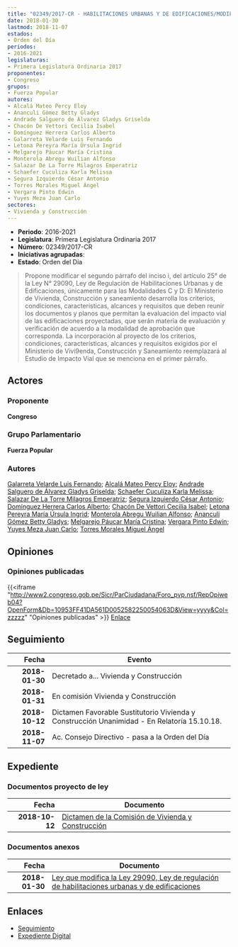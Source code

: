 ```yaml
---
title: "02349/2017-CR - HABILITACIONES URBANAS Y DE EDIFICACIONES/MODIFICA LA LEY 29090..."
date: 2018-01-30
lastmod: 2018-11-07
estados:
- Orden del Día
periodos:
- 2016-2021
legislaturas:
- Primera Legislatura Ordinaria 2017
proponentes:
- Congreso
grupos:
- Fuerza Popular
autores:
- Alcalá Mateo Percy Eloy
- Ananculi Gómez Betty Gladys
- Andrade Salguero de Álvarez Gladys Griselda
- Chacón De Vettori Cecilia Isabel
- Domínguez Herrera Carlos Alberto
- Galarreta Velarde Luis Fernando
- Letona Pereyra María Úrsula Ingrid
- Melgarejo Páucar María Cristina
- Monterola Abregu Wuilian Alfonso
- Salazar De La Torre Milagros Emperatriz
- Schaefer Cuculiza Karla Melissa
- Segura Izquierdo César Antonio
- Torres Morales Miguel Ángel
- Vergara Pinto Edwin
- Yuyes Meza Juan Carlo
sectores:
- Vivienda y Construcción
---
```

- **Periodo**: 2016-2021
- **Legislatura**: Primera Legislatura Ordinaria 2017
- **Número**: 02349/2017-CR
- **Iniciativas agrupadas**: 
- **Estado**: Orden del Día

> Propone modificar el segundo párrafo del inciso i, del artículo 25° de la Ley N° 29090, Ley de Regulación de Habilitaciones Urbanas y de Edificaciones, únicamente para las Modalidades C y D: El Ministerio de Vivienda, Construcción y saneamiento desarrolla los criterios, condiciones, características, alcances y requisitos que deben reunir los documentos y planos que permitan la evaluación del impacto vial de las edificaciones proyectadas, que serán materia de evaluación y verificación de acuerdo a la modalidad de aprobación que corresponda. La incorporación al proyecto de los criterios, condiciones, características, alcances y requisitos exigidos por el Ministerio de Vivi9enda, Construcción y Saneamiento reemplazará al Estudio de Impacto Vial que se menciona en el primer párrafo.


## Actores

### Proponente

**Congreso**

### Grupo Parlamentario

**Fuerza Popular**

### Autores

[Galarreta Velarde Luis Fernando](mailto:mailto:lgalarreta@congreso.gob.pe); [Alcalá Mateo Percy Eloy](mailto:mailto:palcala@congreso.gob.pe); [Andrade Salguero de Álvarez Gladys Griselda](mailto:mailto:gandrade@congreso.gob.pe); [Schaefer Cuculiza Karla Melissa](mailto:mailto:kschaefer@congreso.gob.pe); [Salazar De La Torre Milagros Emperatriz](mailto:mailto:msalazard@congreso.gob.pe); [Segura Izquierdo César Antonio](mailto:mailto:csegura@congreso.gob.pe); [Domínguez Herrera Carlos Alberto](mailto:mailto:cdominguez@congreso.gob.pe); [Chacón De Vettori Cecilia Isabel](mailto:mailto:cchacon@congreso.gob.pe); [Letona Pereyra María Úrsula Ingrid](mailto:mailto:mletona@congreso.gob.pe); [Monterola Abregu Wuilian Alfonso](mailto:mailto:wmonterola@congreso.gob.pe); [Ananculi Gómez Betty Gladys](mailto:mailto:bananculi@congreso.gob.pe); [Melgarejo Páucar María Cristina](mailto:mailto:mmelgarejo@congreso.gob.pe); [Vergara Pinto Edwin](mailto:mailto:evergara@congreso.gob.pe); [Yuyes Meza Juan Carlo](mailto:mailto:jyuyes@congreso.gob.pe); [Torres Morales Miguel Ángel](mailto:mailto:mtorresm@congreso.gob.pe)

## Opiniones

### Opiniones publicadas

{{<iframe "http://www2.congreso.gob.pe/Sicr/ParCiudadana/Foro_pvp.nsf/RepOpiweb04?OpenForm&Db=10953FF41DA561D0052582250054063D&View=yyyy&Col=zzzzz" "Opiniones publicadas" >}}
[Enlace](http://www2.congreso.gob.pe/Sicr/ParCiudadana/Foro_pvp.nsf/RepOpiweb04?OpenForm&Db=10953FF41DA561D0052582250054063D&View=yyyy&Col=zzzzz)


## Seguimiento

| Fecha | Evento |
|------:|--------|
| **2018-01-30** | Decretado a... Vivienda y Construcción |
| **2018-01-31** | En comisión Vivienda y Construcción |
| **2018-10-12** | Dictamen Favorable Sustitutorio Vivienda y Construcción Unanimidad - En Relatoría 15.10.18. |
| **2018-11-07** | Ac. Consejo Directivo - pasa a la Orden del Día |

## Expediente

### Documentos proyecto de ley

| Fecha | Documento |
|------:|-----------|
| **2018-10-12** | [Dictamen de la Comisión de Vivienda y Construcción](http://www.leyes.congreso.gob.pe/Documentos/2016_2021/Dictamenes/Proyectos_de_Ley/02349DC24MAY20181012.pdf) |

### Documentos anexos

| Fecha | Documento |
|------:|-----------|
| **2018-01-30** | [Ley que modifica la Ley 29090, Ley de regulación de habilitaciones urbanas y de edificaciones](http://www.leyes.congreso.gob.pe/Documentos/2016_2021/Proyectos_de_Ley_y_de_Resoluciones_Legislativas/PL02349_20180130.pdf) |

## Enlaces

- [Seguimiento](http://www2.congreso.gob.pe/Sicr/TraDocEstProc/CLProLey2016.nsf/f7fff46988ca05b1052578e100829cc7/55009f967304cf27052582250055aae3?OpenDocument)
- [Expediente Digital](http://www2.congreso.gob.pe/Sicr/TraDocEstProc/Expvirt_2011.nsf/visbusqptramdoc1621/02349?opendocument)

